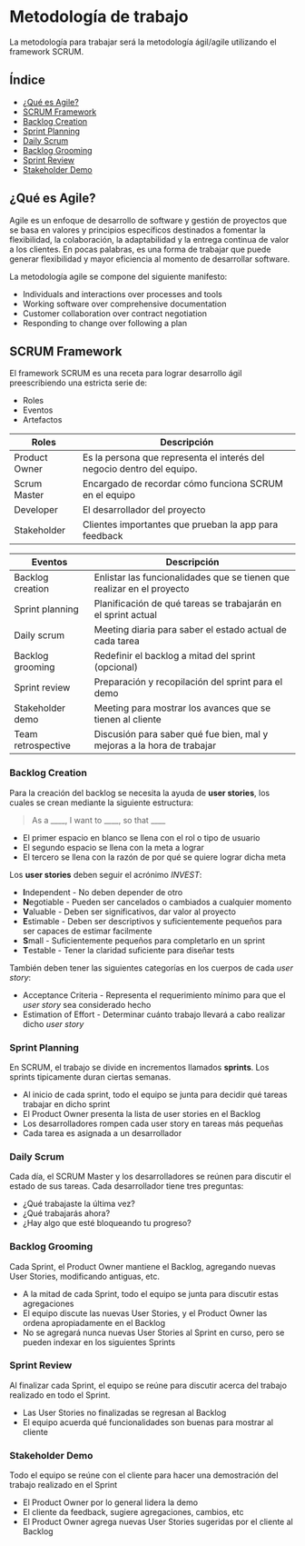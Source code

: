 # Metodología de trabajo
La metodología para trabajar será la metodología ágil/agile utilizando el framework SCRUM.

## Índice
- [¿Qué es Agile?](#qué-es-agile)
- [SCRUM Framework](#scrum-framework)
- [Backlog Creation](#backlog-creation)
- [Sprint Planning](#sprint-planning)
- [Daily Scrum](#daily-scrum)
- [Backlog Grooming](#backlog-grooming)
- [Sprint Review](#sprint-review)
- [Stakeholder Demo](#stakeholder-demo)

## ¿Qué es Agile?
Agile es un enfoque de desarrollo de software y gestión de proyectos que se basa en valores y principios específicos destinados a fomentar la flexibilidad, la colaboración, la adaptabilidad y la entrega continua de valor a los clientes.
En pocas palabras, es una forma de trabajar que puede generar flexibilidad y mayor eficiencia al momento de desarrollar software.

La metodología agile se compone del siguiente manifesto:
- Individuals and interactions over processes and tools
- Working software over comprehensive documentation
- Customer collaboration over contract negotiation
- Responding to change over following a plan

## SCRUM Framework
El framework SCRUM es una receta para lograr desarrollo ágil preescribiendo una estricta serie de:

- Roles
- Eventos
- Artefactos

|Roles          | Descripción                                                          |
|-------------|------------------------------------------------------------------------|
|Product Owner| Es la persona que representa el interés del negocio dentro del equipo. |
|Scrum Master | Encargado de recordar cómo funciona SCRUM en el equipo                 |
|Developer    | El desarrollador del proyecto                                          |
|Stakeholder  | Clientes importantes que prueban la app para feedback                  |

|Eventos            | Descripción                                                            |
|-------------------|------------------------------------------------------------------------|
|Backlog creation   | Enlistar las funcionalidades que se tienen que realizar en el proyecto |
|Sprint planning    | Planificación de qué tareas se trabajarán en el sprint actual          |
|Daily scrum        | Meeting diaria para saber el estado actual de cada tarea               |
|Backlog grooming   | Redefinir el backlog a mitad del sprint (opcional)                     |
|Sprint review      | Preparación y recopilación del sprint para el demo                     |
|Stakeholder demo   | Meeting para mostrar los avances que se tienen al cliente              |
|Team retrospective | Discusión para saber qué fue bien, mal y mejoras a la hora de trabajar |

### Backlog Creation
Para la creación del backlog se necesita la ayuda de **user stories**, los cuales se crean mediante la siguiente estructura:

> As a ____, I want to ____, so that ____ 

- El primer espacio en blanco se llena con el rol o tipo de usuario
- El segundo espacio se llena con la meta a lograr
- El tercero se llena con la razón de por qué se quiere lograr dicha meta

Los **user stories** deben seguir el acrónimo *INVEST*:
- **I**ndependent - No deben depender de otro
- **N**egotiable - Pueden ser cancelados o cambiados a cualquier momento
- **V**aluable - Deben ser significativos, dar valor al proyecto
- **E**stimable - Deben ser descriptivos y suficientemente pequeños para ser capaces de estimar facilmente
- **S**mall - Suficientemente pequeños para completarlo en un sprint
- **T**estable - Tener la claridad suficiente para diseñar tests

También deben tener las siguientes categorías en los cuerpos de cada *user story*:
- Acceptance Criteria - Representa el requerimiento mínimo para que el *user story* sea considerado hecho
- Estimation of Effort - Determinar cuánto trabajo llevará a cabo realizar dicho *user story*

### Sprint Planning
En SCRUM, el trabajo se divide en incrementos llamados **sprints**. Los sprints tipicamente duran ciertas semanas.

- Al inicio de cada sprint, todo el equipo se junta para decidir qué tareas trabajar en dicho sprint
- El Product Owner presenta la lista de user stories en el Backlog
- Los desarrolladores rompen cada user story en tareas más pequeñas
- Cada tarea es asignada a un desarrollador

### Daily Scrum
Cada día, el SCRUM Master y los desarrolladores se reúnen para discutir el estado de sus tareas. Cada desarrollador tiene tres preguntas:

- ¿Qué trabajaste la última vez?
- ¿Qué trabajarás ahora?
- ¿Hay algo que esté bloqueando tu progreso?

### Backlog Grooming
Cada Sprint, el Product Owner mantiene el Backlog, agregando nuevas User Stories, modificando antiguas, etc.

- A la mitad de cada Sprint, todo el equipo se junta para discutir estas agregaciones
- El equipo discute las nuevas User Stories, y el Product Owner las ordena apropiadamente en el Backlog
- No se agregará nunca nuevas User Stories al Sprint en curso, pero se pueden indexar en los siguientes Sprints

### Sprint Review
Al finalizar cada Sprint, el equipo se reúne para discutir acerca del trabajo realizado en todo el Sprint.

- Las User Stories no finalizadas se regresan al Backlog
- El equipo acuerda qué funcionalidades son buenas para mostrar al cliente

### Stakeholder Demo
Todo el equipo se reúne con el cliente para hacer una demostración del trabajo realizado en el Sprint

- El Product Owner por lo general lidera la demo
- El cliente da feedback, sugiere agregaciones, cambios, etc
- El Product Owner agrega nuevas User Stories sugeridas por el cliente al Backlog
